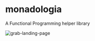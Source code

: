 # monadologia
 A Functional Programming helper library

![grab-landing-page](https://github.com/lab89/three-rubiks-cube/blob/master/images/monad.png?raw=true)
